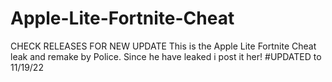 # Apple-Lite-Fortnite-Cheat
CHECK RELEASES FOR NEW UPDATE
This is the Apple Lite Fortnite Cheat leak and remake by Police. Since he have leaked i post it her!
#UPDATED to 11/19/22



